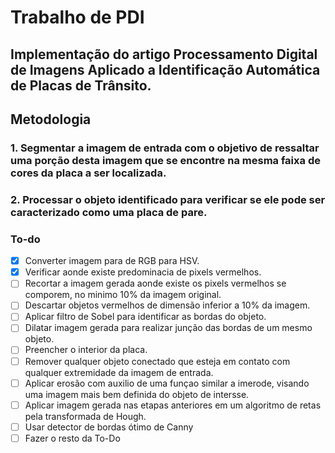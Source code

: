 # Trabalho de PDI

## Implementação do artigo Processamento Digital de Imagens Aplicado a Identificação Automática de Placas de Trânsito.

## Metodologia

### 1. Segmentar a imagem de entrada com o objetivo de ressaltar uma porção desta imagem que se encontre na mesma faixa de cores da placa a ser localizada.

### 2. Processar o objeto identificado para verificar se ele pode ser caracterizado como uma placa de pare.

### **To-do**

- [x] Converter imagem para de RGB para HSV.
- [x] Verificar aonde existe predominacia de pixels vermelhos.
- [ ] Recortar a imagem gerada aonde existe os pixels vermelhos se comporem, no minimo 10% da imagem original.
- [ ] Descartar objetos vermelhos de dimensão inferior a 10% da imagem.
- [ ] Aplicar filtro de Sobel para identificar as bordas do objeto.
- [ ] Dilatar imagem gerada para realizar junção das bordas de um mesmo objeto.
- [ ] Preencher o interior da placa.
- [ ] Remover qualquer objeto conectado que esteja em contato com qualquer extremidade da imagem de entrada.
- [ ] Aplicar erosão com auxilio de uma funçao similar a imerode, visando uma imagem mais bem definida do objeto de intersse.
- [ ] Aplicar imagem gerada nas etapas anteriores em um algoritmo de retas pela transformada de Hough.
- [ ] Usar detector de bordas ótimo de Canny
- [ ] Fazer o resto da To-Do